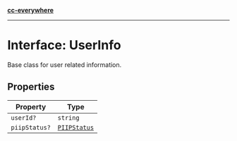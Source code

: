 [**cc-everywhere**](../../../../../index.md)

***

# Interface: UserInfo

Base class for user related information.

## Properties

| Property | Type |
| ------ | ------ |
| `userId?` | `string` |
| `piipStatus?` | [`PIIPStatus`](../../host-info-types/enumerations/piip-status.md) |
